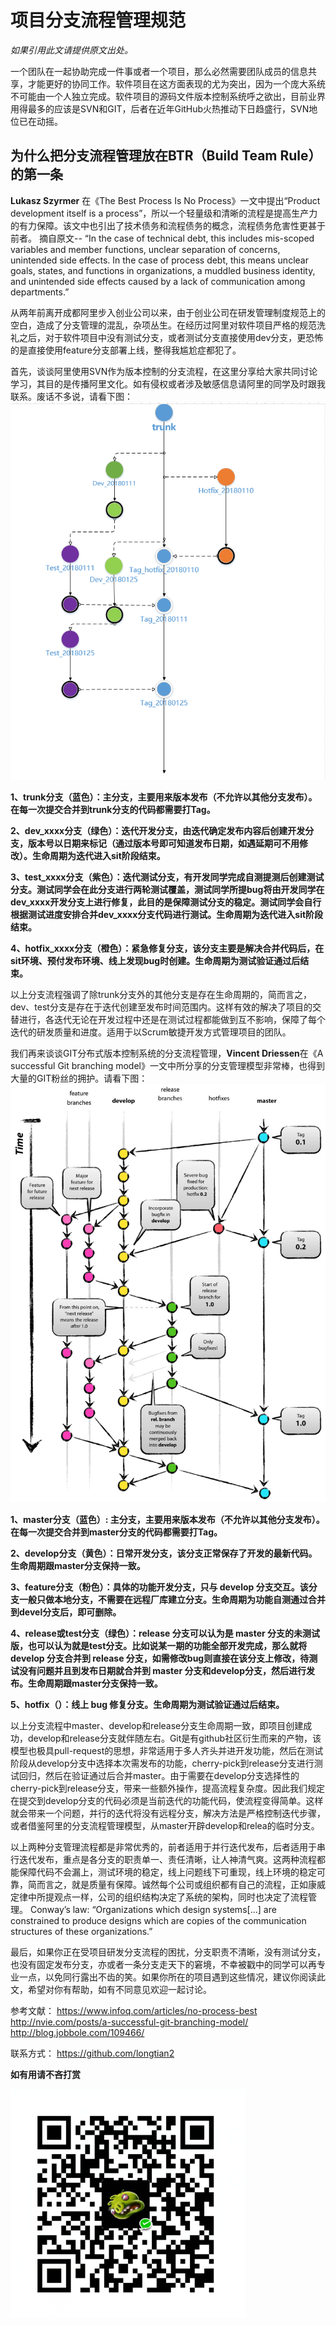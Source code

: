 #   项目分支流程管理规范 #

  *如果引用此文请提供原文出处。*

  一个团队在一起协助完成一件事或者一个项目，那么必然需要团队成员的信息共享，才能更好的协同工作。软件项目在这方面表现的尤为突出，因为一个庞大系统不可能由一个人独立完成。软件项目的源码文件版本控制系统呼之欲出，目前业界用得最多的应该是SVN和GIT，后者在近年GitHub火热推动下日趋盛行，SVN地位已在动摇。

  ## 为什么把分支流程管理放在BTR（Build Team Rule）的第一条 ##

  **Lukasz Szyrmer** 在《The Best Process Is No Process》一文中提出“Product development itself is a process”，所以一个轻量级和清晰的流程是提高生产力的有力保障。该文中也引出了技术债务和流程债务的概念，流程债务危害性更甚于前者。
       摘自原文--
     “In the case of technical debt, this includes mis-scoped variables and member functions, unclear separation of concerns, unintended side effects.
     In the case of process debt, this means unclear goals, states, and functions in organizations, a muddled business identity, and unintended side effects caused by a lack of communication among departments.”

 从两年前离开成都阿里步入创业公司以来，由于创业公司在研发管理制度规范上的空白，造成了分支管理的混乱，杂项丛生。在经历过阿里对软件项目严格的规范洗礼之后，对于软件项目中没有测试分支，或者测试分支直接使用dev分支，更恐怖的是直接使用feature分支部署上线，整得我尴尬症都犯了。

首先，谈谈阿里使用SVN作为版本控制的分支流程，在这里分享给大家共同讨论学习，其目的是传播阿里文化。如有侵权或者涉及敏感信息请阿里的同学及时跟我联系。废话不多说，请看下图：
![](https://github.com/longtian2/cc3/blob/master/images/ali_svn_branch.png)

**1、trunk分支（蓝色）：主分支，主要用来版本发布（不允许以其他分支发布）。在每一次提交合并到trunk分支的代码都需要打Tag。**

**2、dev_xxxx分支（绿色）：迭代开发分支，由迭代确定发布内容后创建开发分支，版本号以日期来标记（通过版本号即可知道发布日期，如遇延期可不用修改）。生命周期为迭代进入sit阶段结束。**

**3、test_xxxx分支（紫色）：迭代测试分支，有开发同学完成自测提测后创建测试分支。测试同学会在此分支进行两轮测试覆盖，测试同学所提bug将由开发同学在dev_xxxx开发分支上进行修复，此目的是保障测试分支的稳定。测试同学会自行根据测试进度安排合并dev_xxxx分支代码进行测试。生命周期为迭代进入sit阶段结束。**

**4、hotfix_xxxx分支（橙色）：紧急修复分支，该分支主要是解决合并代码后，在sit环境、预付发布环境、线上发现bug时创建。生命周期为测试验证通过后结束。**

以上分支流程强调了除trunk分支外的其他分支是存在生命周期的，简而言之，dev、test分支是存在于迭代创建至发布时间范围内。这样有效的解决了项目的交替进行，各迭代无论在开发过程中还是在测试过程都能做到互不影响，保障了每个迭代的研发质量和进度。适用于以Scrum敏捷开发方式管理项目的团队。

我们再来谈谈GIT分布式版本控制系统的分支流程管理，**Vincent Driessen**在《A successful Git branching model》一文中所分享的分支管理模型非常棒，也得到大量的GIT粉丝的拥护。请看下图：
![](https://github.com/longtian2/cc3/blob/master/images/git-branch.png)

**1、master分支（蓝色）: 主分支，主要用来版本发布（不允许以其他分支发布）。在每一次提交合并到master分支的代码都需要打Tag。**

**2、develop分支（黄色）：日常开发分支，该分支正常保存了开发的最新代码。生命周期跟master分支保持一致。**

**3、feature分支（粉色）：具体的功能开发分支，只与 develop 分支交互。该分支一般只做本地分支，不需要在远程厂库建立分支。生命周期为功能自测通过合并到devel分支后，即可删除。**

**4、release或test分支（绿色）：release 分支可以认为是 master 分支的未测试版，也可以认为就是test分支。比如说某一期的功能全部开发完成，那么就将 develop 分支合并到 release 分支，如需修改bug则直接在该分支上修改，待测试没有问题并且到发布日期就合并到 master 分支和develop分支，然后进行发布。生命周期跟master分支保持一致。**

**5、hotfix（）：线上 bug 修复分支。生命周期为测试验证通过后结束。**

以上分支流程中master、develop和release分支生命周期一致，即项目创建成功，develop和release分支就伴随左右。Git是有github社区衍生而来的产物，该模型也极具pull-request的思想，非常适用于多人齐头并进开发功能，然后在测试阶段从develop分支中选择本次需发布的功能，cherry-pick到release分支进行测试回归，然后在验证通过后合并master。由于需要在develop分支选择性的cherry-pick到release分支，带来一些额外操作，提高流程复杂度。因此我们规定在提交到develop分支的代码必须是当前迭代的功能代码，使流程变得简单。这样就会带来一个问题，并行的迭代将没有远程分支，解决方法是严格控制迭代步骤，或者借鉴阿里的分支流程管理模型，从master开辟develop和relea的临时分支。

以上两种分支管理流程都是非常优秀的，前者适用于并行迭代发布，后者适用于串行迭代发布，重点是各分支的职责单一、责任清晰，让人神清气爽。这两种流程都能保障代码不会漏上，测试环境的稳定，线上问题线下可重现，线上环境的稳定可靠，简而言之，就是质量有保障。诚然每个公司或组织都有自己的流程，正如康威定律中所提观点一样，公司的组织结构决定了系统的架构，同时也决定了流程管理。
    Conway’s law: “Organizations which design systems[...] are constrained to produce designs which are copies of the communication structures of these organizations.”

最后，如果你正在受项目研发分支流程的困扰，分支职责不清晰，没有测试分支，也没有固定发布分支，亦或者一条分支走天下的窘境，不幸被戳中的同学可以再专业一点，以免同行露出不齿的笑。如果你所在的项目遇到这些情况，建议你阅读此文，希望对你有帮助，如有不同意见欢迎一起讨论。

参考文献：
https://www.infoq.com/articles/no-process-best
http://nvie.com/posts/a-successful-git-branching-model/
http://blog.jobbole.com/109466/

联系方式：
https://github.com/longtian2

**如有用请不吝打赏**

![](https://github.com/longtian2/cc3/blob/master/images/wechat_pay.png)